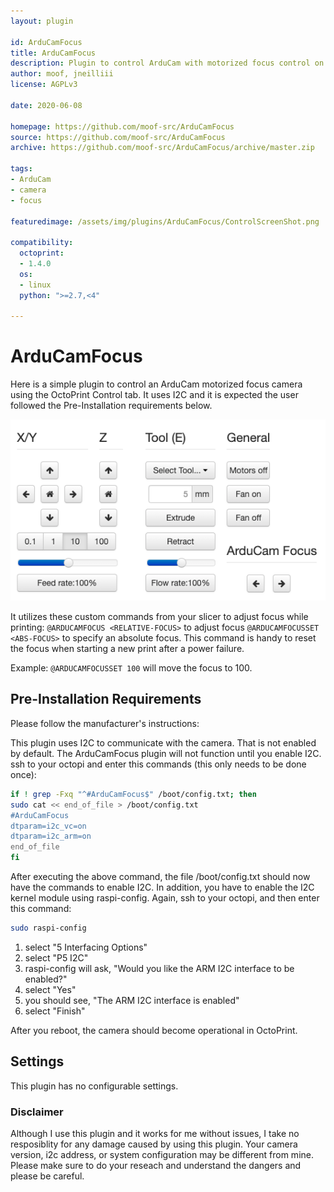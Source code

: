 ```yaml
---
layout: plugin

id: ArduCamFocus
title: ArduCamFocus
description: Plugin to control ArduCam with motorized focus control on octopi
author: moof, jneilliii
license: AGPLv3

date: 2020-06-08

homepage: https://github.com/moof-src/ArduCamFocus
source: https://github.com/moof-src/ArduCamFocus
archive: https://github.com/moof-src/ArduCamFocus/archive/master.zip

tags:
- ArduCam
- camera
- focus

featuredimage: /assets/img/plugins/ArduCamFocus/ControlScreenShot.png

compatibility:
  octoprint:
  - 1.4.0
  os:
  - linux
  python: ">=2.7,<4"

---
```


# ArduCamFocus

Here is a simple plugin to control an ArduCam motorized focus camera using the OctoPrint Control tab. It uses I2C and it is expected the user followed the Pre-Installation requirements below.

![screenshot](/assets/img/plugins/ArduCamFocus/ControlScreenShot.png)

It utilizes these custom commands from your slicer to adjust focus while printing:
  `@ARDUCAMFOCUS <RELATIVE-FOCUS>` to adjust focus 
  `@ARDUCAMFOCUSSET <ABS-FOCUS>` to specify an absolute focus. This command is handy to reset the focus when starting a new print after a power failure.

Example: `@ARDUCAMFOCUSSET 100` will move the focus to 100.

## Pre-Installation Requirements

Please follow the manufacturer's instructions:

This plugin uses I2C to communicate with the camera.  That is not enabled by default.  The ArduCamFocus plugin will not function until
you enable I2C.
  ssh to your octopi and enter this commands (this only needs to be done once):
```bash
if ! grep -Fxq "^#ArduCamFocus$" /boot/config.txt; then
sudo cat << end_of_file > /boot/config.txt
#ArduCamFocus
dtparam=i2c_vc=on
dtparam=i2c_arm=on
end_of_file
fi
```
After executing the above command, the file /boot/config.txt should now have the commands to enable I2C.  In addition, you have to enable the I2C
kernel module using raspi-config.  Again, ssh to your octopi, and then enter this command:
```bash
sudo raspi-config
```

1. select "5 Interfacing Options"
2. select "P5 I2C"
3. raspi-config will ask, "Would you like the ARM I2C interface to be enabled?"
4. select "Yes"
5. you should see, "The ARM I2C interface is enabled"
6. select "Finish"

After you reboot, the camera should become operational in OctoPrint.

## Settings

This plugin has no configurable settings.

### Disclaimer

Although I use this plugin and it works for me without issues, I take no resposiblity for any damage caused by using this plugin. Your camera version, i2c address, or system configuration may be different from mine.  Please make sure to do your reseach and understand the dangers and please be careful.

